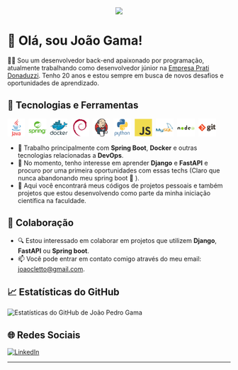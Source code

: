 <div id="header" align="center">
  <img src="https://media.giphy.com/media/M9gbBd9nbDrOTu1Mqx/giphy.gif" width="100"/>
</div>

# 👋 Olá, sou João Gama!

👨‍💻 Sou um desenvolvedor back-end apaixonado por programação, atualmente trabalhando como desenvolvedor júnior na [Empresa Prati Donaduzzi](https://www.pratidonaduzzi.com.br/). Tenho 20 anos e estou sempre em busca de novos desafios e oportunidades de aprendizado.

## 🔧 Tecnologias e Ferramentas

<div>
  <img src="https://github.com/devicons/devicon/blob/master/icons/java/java-original-wordmark.svg" title="Java" alt="Java" width="40" height="40"/>&nbsp;
  <img src="https://github.com/devicons/devicon/blob/master/icons/spring/spring-original-wordmark.svg" title="Spring" alt="Spring" width="40" height="40"/>&nbsp;
  <img src="https://github.com/devicons/devicon/blob/master/icons/docker/docker-original-wordmark.svg" title="Docker" alt="Docker" width="40" height="40"/>&nbsp;
  <img src="https://github.com/devicons/devicon/blob/master/icons/debian/debian-plain.svg" title="Debian" alt="Debian" width="40" height="40"/>&nbsp;
  <img src="https://github.com/devicons/devicon/blob/master/icons/jenkins/jenkins-original.svg" title="Jenkins" alt="Jenkins" width="40" height="40"/>&nbsp;
  <img src="https://github.com/devicons/devicon/blob/master/icons/python/python-original-wordmark.svg" title="Python" alt="Python" width="40" height="40"/>&nbsp;
  <img src="https://github.com/devicons/devicon/blob/master/icons/javascript/javascript-original.svg" title="JavaScript" alt="JavaScript" width="40" height="40"/>&nbsp;
  <img src="https://github.com/devicons/devicon/blob/master/icons/mysql/mysql-original-wordmark.svg" title="MySQL"  alt="MySQL" width="40" height="40"/>&nbsp;
  <img src="https://github.com/devicons/devicon/blob/master/icons/nodejs/nodejs-original-wordmark.svg" title="NodeJS" alt="NodeJS" width="40" height="40"/>&nbsp;
  <img src="https://github.com/devicons/devicon/blob/master/icons/git/git-original-wordmark.svg" title="Git" **alt="Git" width="40" height="40"/>
</div>

- 💼 Trabalho principalmente com **Spring Boot**, **Docker** e outras tecnologias relacionadas a **DevOps**.
- 🌱 No momento, tenho interesse em aprender **Django** e **FastAPI** e procuro por uma primeira oportunidades com essas techs (Claro que nunca abandonando meu spring boot 🥰 ).
- 🚀 Aqui você encontrará meus códigos de projetos pessoais e também projetos que estou desenvolvendo como parte da minha iniciação científica na faculdade.

## 🤝 Colaboração

- 🔍 Estou interessado em colaborar em projetos que utilizem **Django**, **FastAPI** ou **Spring boot**.
- 📫 Você pode entrar em contato comigo através do meu email: [joaocletto@gmail.com](mailto:joaocletto@gmail.com).

## 📈 Estatísticas do GitHub

![Estatísticas do GitHub de João Pedro Gama](https://github-readme-stats.vercel.app/api?username=joaopedrogama&show_icons=true&theme=dark)

## 🌐 Redes Sociais

[![LinkedIn](https://img.shields.io/badge/LinkedIn-Connect-blue)](https://www.linkedin.com/in/jo%C3%A3o-pedro-gama-a482a2228/)

---
